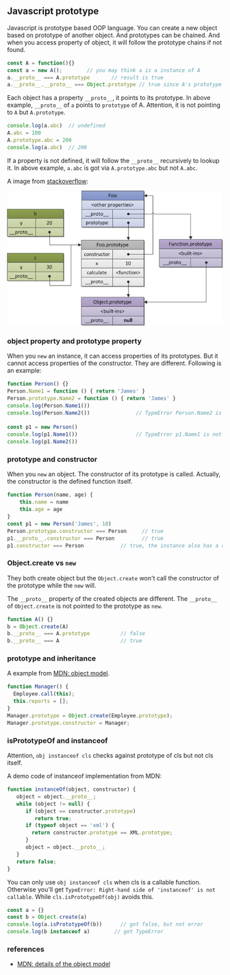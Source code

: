 <!---
tags: js, node, prototype
-->

## Javascript prototype

Javascript is prototype based OOP language. You can create a new object based on prototype
 of another object. And prototypes can be chained. And when you access property of object,
 it will follow the prototype chains if not found.

```js
const A = function(){}
const a = new A();        // you may think a is a instance of A
a.__proto__ === A.prototype       // result is true
a.__proto__.__proto__ === Object.prototype // true since A's prototype is Object
```

Each object has a property `__proto__`, it points to its prototype. In above example, `__proto__`
 of `a` points to `prototype` of A. Attention, it is not pointing to `A` but `A.prototype`.

```js
console.log(a.abc)  // undefined
A.abc = 100
A.prototype.abc = 200
console.log(a.abc)  // 200
```

If a property is not defined, it will follow the `__proto__` recursively to lookup it.
In above example, `a.abc` is got via `A.prototype.abc` but not `A.abc`.

A image from [stackoverflow](https://stackoverflow.com/questions/9959727/proto-vs-prototype-in-javascript):

![javascript prototype chain](./images/prototype-chain.png)

### object property and prototype property
When you `new` an instance, it can access properties of its prototypes. But it cannot
 access properties of the constructor. They are different. Following is an example:

```js
function Person() {}
Person.Name1 = function () { return 'James' }
Person.prototype.Name2 = function () { return 'James' }
console.log(Person.Name1())
console.log(Person.Name2())               // TypeError Person.Name2 is not a function

const p1 = new Person()
console.log(p1.Name1())                   // TypeError p1.Name1 is not a function
console.log(p1.Name2())
```


### prototype and constructor
When you `new` an object. The constructor of its prototype is called. Actually, the
 constructor is the defined function itself.

```js
function Person(name, age) {
    this.name = name
    this.age = age
}
const p1 = new Person('James', 18)
Person.prototype.constructor === Person     // true
p1.__proto__.constructor === Person         // true
p1.constructor === Person            // true, the instance also has a constructor property
```

### Object.create vs `new`
They both create object but the `Object.create` won't call the constructor of the prototype
 while the `new` will.

The `__proto__` property of the created objects  are different. The `__proto__` of `Object.create`
 is not pointed to the prototype as `new`.

```js
function A() {}
b = Object.create(A)
b.__proto__ === A.prototype          // false
b.__proto__ === A                    // true
```

### prototype and inheritance
A example from [MDN: object model](https://developer.mozilla.org/en-US/docs/Web/JavaScript/Guide/Details_of_the_Object_Model).

```js
function Manager() {
  Employee.call(this);
  this.reports = [];
}
Manager.prototype = Object.create(Employee.prototype);
Manager.prototype.constructor = Manager;
```


### isPrototypeOf and instanceof

Attention, `obj instanceof cls` checks against prototype of cls but not cls itself.

A demo code of instanceof implementation from MDN:

```js
function instanceOf(object, constructor) {
   object = object.__proto__;
   while (object != null) {
      if (object == constructor.prototype)
         return true;
      if (typeof object == 'xml') {
        return constructor.prototype == XML.prototype;
      }
      object = object.__proto__;
   }
   return false;
}
```

You can only use `obj instanceof cls` when cls is a callable function. Otherwise you'll
 get `TypeError: Right-hand side of 'instanceof' is not callable`. While `cls.isPrototypeOf(obj)`
 avoids this.

```js
const a = {}
const b = Object.create(a)
console.log(a.isPrototypeOf(b))      // got false, but not error
console.log(b instanceof a)        // got TypeError
```

### references
- [MDN: details of the object model](https://developer.mozilla.org/en-US/docs/Web/JavaScript/Guide/Details_of_the_Object_Model)
